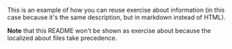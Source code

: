 This is an example of how you can reuse exercise about information (in this case because it's the same description, but in markdown instead of HTML).

**Note** that this README won't be shown as exercise about because the localized about files take precedence.
